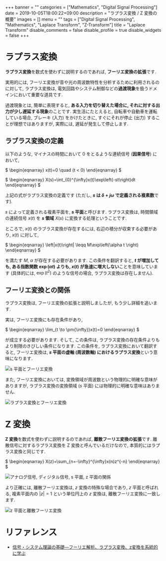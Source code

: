 +++
banner = ""
categories = ["Mathematics", "Digital Signal Processing"]
date = 2019-10-05T18:00:22+09:00
description = "ラプラス変換 / Z 変換の概要"
images = []
menu = ""
tags = ["Digital Signal Processing", "Mathematics", "Laplace Transform", "Z-Transform"]
title = "Laplace Transform"
disable_comments = false
disable_profile = true
disable_widgets = false
+++

# ラプラス変換

<b>ラプラス変換</b>を数式を使わずに説明するのであれば, <b>フーリエ変換の拡張</b>です.

実用的には, フーリエ変換が音や光の周波数特性を分析するために利用されるのに対して, ラプラス変換は, 電気回路やシステム制御などの<b>過渡現象</b>を扱うドメインにおいて重要な道具です.

過渡現象とは, 簡単に表現すると, <b>ある入力を切り替えた場合に, それに対する出力が少し遅延する現象</b>のことです. 実生活にたとえると, 自転車や自動車を運転している場合, ブレーキ (入力) をかけたときに, すぐにそれが停止 (出力) することが理想ではありますが, 実際には, 遅延が発生して停止します.

## ラブラス変換の定義

以下のような, マイナスの時間において 0 をとるような連続信号 (<b>因果信号</b>) において,

$
\begin{eqnarray}
x(t)=0 \quad (t < 0)
\end{eqnarray}
$

$
\begin{eqnarray}
X(s)=\int\_{0}^{\infty}x(t)\exp\left(-st\right)dt
\end{eqnarray}
$

上記の式がラプラス変換の定義です (ただし, <b>$s$ は $\delta+j\omega$ で定義される複素数</b>です).

$s$ によって定義される複素平面を, <b>$s$ 平面</b>と呼びます. ラプラス変換は, 時間領域の連続信号 $x(t)$ を <b>$s$ 領域</b> $X(s)$ に変換する処理ということです.

ところで, $x(t)$ のラブラス変換が存在するには, 右辺の積分が収束する必要があり, $x(t)$ に対して,

$
\begin{eqnarray}
\left|x(t)\right| \leqq M\exp\left(\alpha t \right)
\end{eqnarray}
$

を満たす $M$, $\alpha$ が存在する必要があります. この条件を翻訳すると, <b>$t$ が増加しても, ある指数関数 $\exp\left(\alpha t \right)$ よりも, $x(t)$ が急速に増大しない</b>ことを意味しています (具体的には, $\exp\left(t^{2}\right)$ のような信号の場合, ラプラス変換は存在しません).

## フーリエ変換との関係

ラプラス変換は, フーリエ変換の拡張と説明しましたが, もう少し詳細を追います.

実は, フーリエ変換にも存在条件があり,

$
\begin{eqnarray}
\lim\_{t \to \pm{\infty}}x(t)=0
\end{eqnarray}
$

が成立する必要があります. そして, この条件は, ラプラス変換の存在条件よりもより制限のきびしい条件になります. この条件を, ラプラス変換において翻訳すると, フーリエ変換は, <b>$s$ 平面の虚軸 (周波数軸) におけるラプラス変換</b>という意味になります.

![$s$ 平面とフーリエ変換](https://user-images.githubusercontent.com/4006693/66258366-5fa6c900-e7df-11e9-838f-401717a5debd.png)

また, フーリエ変換においては, 変換領域が周波数という物理的に明確な意味がありますが, ラブラス変換の変換領域 ($s$ 平面) には物理的に明確な意味はありません.

![ラプラス変換とフーリエ変換](https://user-images.githubusercontent.com/4006693/66257803-77c71a00-e7d8-11e9-8ae4-605e940511ee.png)

# Z 変換

<b>Z 変換</b>を数式を使わずに説明するのであれば, <b>離散フーリエ変換の拡張</b>です. 離散信号に対するラプラス変換を Z 変換と呼んでいるだけなので, 本質的にはラプラス変換と同じです.

$
\begin{eqnarray}
X(z)=\sum\_{n=-\infty}^{\infty}x(n)z^{-n}
\end{eqnarray}
$

![アナログ信号, ディジタル信号, s 平面, z 平面の関係](https://user-images.githubusercontent.com/4006693/66258379-82d17880-e7df-11e9-9181-ef3d00bd0d50.png)

より正確には, 離散フーリエ変換は, $z$ 変換の特殊な場合であり, $z$ 平面と呼ばれる, 複素平面内の $|z|=1$ という単位円上の $z$ 変換は, 離散フーリエ変換に一致します.

![$z$ 平面と離散フーリエ変換](https://user-images.githubusercontent.com/4006693/66827341-7ee4e980-ef89-11e9-8587-f7fd93d6c402.png)

# リファレンス

- [信号・システム理論の基礎―フーリエ解析、ラプラス変換、z変換を系統的に学ぶ](https://www.amazon.co.jp/%E4%BF%A1%E5%8F%B7%E3%83%BB%E3%82%B7%E3%82%B9%E3%83%86%E3%83%A0%E7%90%86%E8%AB%96%E3%81%AE%E5%9F%BA%E7%A4%8E%E2%80%95%E3%83%95%E3%83%BC%E3%83%AA%E3%82%A8%E8%A7%A3%E6%9E%90%E3%80%81%E3%83%A9%E3%83%97%E3%83%A9%E3%82%B9%E5%A4%89%E6%8F%9B%E3%80%81z%E5%A4%89%E6%8F%9B%E3%82%92%E7%B3%BB%E7%B5%B1%E7%9A%84%E3%81%AB%E5%AD%A6%E3%81%B6-%E8%B6%B3%E7%AB%8B-%E4%BF%AE%E4%B8%80/dp/433903214X)
